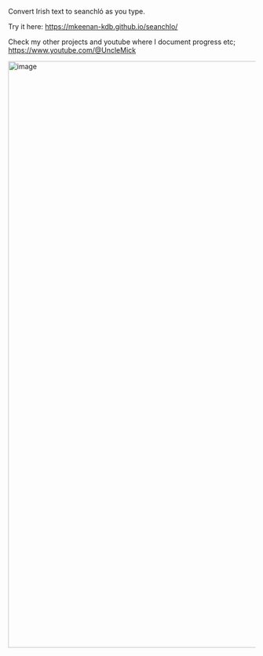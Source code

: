 Convert Irish text to seanchló as you type.

Try it here: https://mkeenan-kdb.github.io/seanchlo/

Check my other projects and youtube where I document progress etc; https://www.youtube.com/@UncleMick

<img width="1193" alt="image" src="https://github.com/user-attachments/assets/5ccbbf61-2458-46fa-bdbd-54d31ecfa16c">
